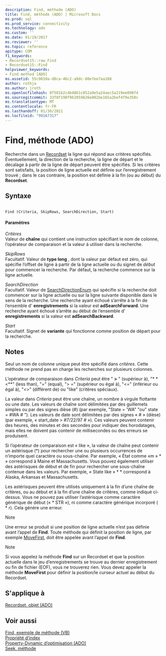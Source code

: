 ```yaml
---
description: Find, méthode (ADO)
title: Find, méthode (ADO) | Microsoft Docs
ms.prod: sql
ms.prod_service: connectivity
ms.technology: ado
ms.custom: ''
ms.date: 01/19/2017
ms.reviewer: ''
ms.topic: reference
apitype: COM
f1_keywords:
- Recordset15::raw_Find
- Recordset15::Find
helpviewer_keywords:
- Find method [ADO]
ms.assetid: 55c9810a-d8ca-46c2-a9dc-80e7ee7aa188
author: rothja
ms.author: jroth
ms.openlocfilehash: 8f581b2c4b4861c852a9e5a24aec5a219ee098f4
ms.sourcegitcommit: 33f0f190f962059826e002be165a2bef4f9e350c
ms.translationtype: MT
ms.contentlocale: fr-FR
ms.lasthandoff: 01/30/2021
ms.locfileid: "99167317"
---
```

# <a name="find-method-ado"></a>Find, méthode (ADO)
Recherche dans un [Recordset](./recordset-object-ado.md) la ligne qui répond aux critères spécifiés. Éventuellement, la direction de la recherche, la ligne de départ et le décalage à partir de la ligne de départ peuvent être spécifiés. Si les critères sont satisfaits, la position de ligne actuelle est définie sur l’enregistrement trouvé ; dans le cas contraire, la position est définie à la fin (ou au début) du **Recordset**.  
  
## <a name="syntax"></a>Syntaxe  
  
```  
  
Find (Criteria, SkipRows, SearchDirection, Start)  
```  
  
#### <a name="parameters"></a>Paramètres  
 *Critères*  
 Valeur de **chaîne** qui contient une instruction spécifiant le nom de colonne, l’opérateur de comparaison et la valeur à utiliser dans la recherche.  
  
 *SkipRows*  
 Facultatif. Valeur de **type long** , dont la valeur par défaut est zéro, qui spécifie l’offset de ligne à partir de la ligne actuelle ou du signet de *début* pour commencer la recherche. Par défaut, la recherche commence sur la ligne actuelle.  
  
 *SearchDirection*  
 Facultatif. Valeur de [SearchDirectionEnum](./searchdirectionenum.md) qui spécifie si la recherche doit commencer sur la ligne actuelle ou sur la ligne suivante disponible dans le sens de la recherche. Une recherche ayant échoué s’arrête à la fin de l’ensemble d' **enregistrements** si la valeur est **adSearchForward**. Une recherche ayant échoué s’arrête au début de l’ensemble d' **enregistrements** si la valeur est **adSearchBackward**.  
  
 *Start*  
 Facultatif. Signet de **variante** qui fonctionne comme position de départ pour la recherche.  
  
## <a name="remarks"></a>Notes  
 Seul un nom de colonne unique peut être spécifié dans *critères*. Cette méthode ne prend pas en charge les recherches sur plusieurs colonnes.  
  
 L’opérateur de comparaison dans *Criteria* peut être " **>** " (supérieur à), "* * \<**" (less than), "=" (equal), "> =" (supérieur ou égal à), "<=" (inférieur ou égal à), "<>" (différent de) ou "like" (critères spéciaux).  
  
 La valeur dans *Criteria* peut être une chaîne, un nombre à virgule flottante ou une date. Les valeurs de chaîne sont délimitées par des guillemets simples ou par des signes dièse (#) (par exemple, "State = 'WA" "ou" state = #WA # "). Les valeurs de date sont délimitées par des signes « # » (dièse) (par exemple, « start_date > #7/22/97 # »). Ces valeurs peuvent contenir des heures, des minutes et des secondes pour indiquer des horodatages, mais elles ne doivent pas contenir de millisecondes ou des erreurs se produisent.  
  
 Si l’opérateur de comparaison est « like », la valeur de chaîne peut contenir un astérisque (*) pour rechercher une ou plusieurs occurrences de n’importe quel caractère ou sous-chaîne. Par exemple, « État comme «m » \* » correspond à Maine et Massachusetts. Vous pouvez également utiliser des astérisques de début et de fin pour rechercher une sous-chaîne contenue dans les valeurs. Par exemple, « State like » \* \* correspond à Alaska, Arkansas et Massachusetts.  
  
 Les astérisques peuvent être utilisés uniquement à la fin d’une chaîne de critères, ou au début et à la fin d’une chaîne de critères, comme indiqué ci-dessus. Vous ne pouvez pas utiliser l’astérisque comme caractère générique de début (« * STR »), ni comme caractère générique incorporé ( \* r). Cela génère une erreur.  
  
> [!NOTE]
>  Une erreur se produit si une position de ligne actuelle n’est pas définie avant l’appel de **Find**. Toute méthode qui définit la position de ligne, par exemple [MoveFirst](./movefirst-movelast-movenext-and-moveprevious-methods-ado.md), doit être appelée avant l’appel de **Find**.  
  
> [!NOTE]
>  Si vous appelez la méthode **Find** sur un Recordset et que la position actuelle dans le jeu d’enregistrements se trouve au dernier enregistrement ou fin de fichier (EOF), vous ne trouverez rien. Vous devez appeler la méthode **MoveFirst** pour définir la position/le curseur actuel au début du Recordset.  
  
## <a name="applies-to"></a>S'applique à  
 [Recordset, objet (ADO)](./recordset-object-ado.md)  
  
## <a name="see-also"></a>Voir aussi  
 [Find, exemple de méthode (VB)](./find-method-example-vb.md)   
 [Propriété d’index](./index-property.md)   
 [Property-Dynamic d’optimisation (ADO)](./optimize-property-dynamic-ado.md)   
 [Seek, méthode](./seek-method.md)